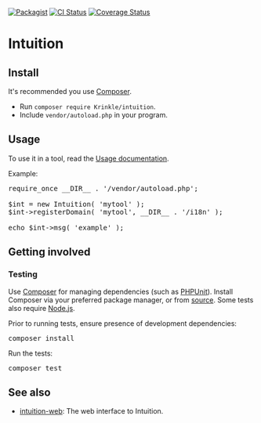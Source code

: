 [![Packagist](https://img.shields.io/packagist/v/krinkle/intuition.svg?style=flat)](https://packagist.org/packages/Krinkle/intuition)
[![CI Status](https://github.com/Krinkle/intuition/actions/workflows/CI.yaml/badge.svg)](https://github.com/Krinkle/intuition/actions/workflows/CI.yaml)
[![Coverage Status](https://coveralls.io/repos/github/Krinkle/intuition/badge.svg?branch=main)](https://coveralls.io/github/Krinkle/intuition?branch=main)

# Intuition

## Install

It's recommended you use [Composer](https://getcomposer.org).

* Run `composer require Krinkle/intuition`.
* Include `vendor/autoload.php` in your program.

## Usage

To use it in a tool, read the [Usage documentation](https://github.com/Krinkle/intuition/wiki/Documentation#usage).

Example:

<pre lang="php">
require_once __DIR__ . '/vendor/autoload.php';

$int = new Intuition( 'mytool' );
$int->registerDomain( 'mytool', __DIR__ . '/i18n' );

echo $int->msg( 'example' );
</pre>

## Getting involved

### Testing

Use [Composer](https://getcomposer.org) for managing dependencies (such as [PHPUnit](https://phpunit.de)). Install Composer via your preferred package manager, or from [source](https://getcomposer.org/download/). Some tests also require [Node.js](https://nodejs.org/).

Prior to running tests, ensure presence of development dependencies:

<pre lang="sh">
composer install
</pre>

Run the tests:

<pre lang="sh">
composer test
</pre>

## See also

* [intuition-web](https://github.com/Krinkle/intuition-web): The web interface to Intuition.
